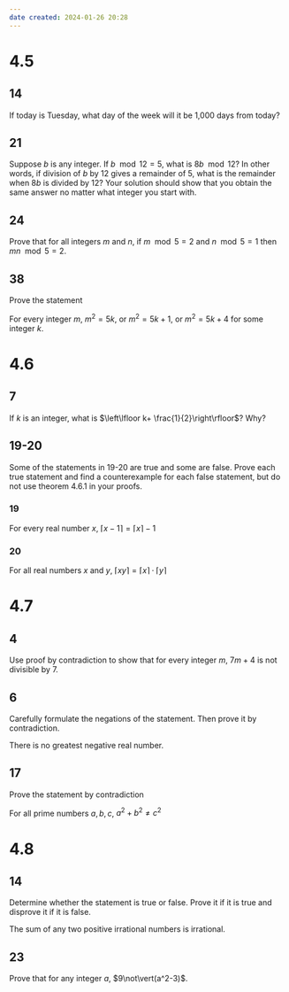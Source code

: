 ```yaml
---
date created: 2024-01-26 20:28
---
```


# 4.5

## 14

If today is Tuesday, what day of the week will it be 1,000 days from today?

## 21

Suppose $b$ is any integer. If $b\mod12=5$, what is $8b \mod 12$? In other words, if division of $b$ by $12$ gives a remainder of $5$, what is the remainder when $8b$ is divided by $12$? Your solution should show that you obtain the same answer no matter what integer you start with.

## 24

Prove that for all integers $m$ and $n$, if $m \mod 5=2$ and $n \mod 5=1$ then $mn \mod 5=2$.

## 38

Prove the statement

For every integer $m$, $m^2=5k$, or $m^2=5k+1$, or $m^2=5k+4$ for some integer $k$.

# 4.6

## 7

If $k$ is an integer, what is $\left\lfloor k+ \frac{1}{2}\right\rfloor$? Why?

## 19-20

Some of the statements in 19-20 are true and some are
false. Prove each true statement and find a counterexample for each false statement, but do not use theorem 4.6.1 in your proofs.

### 19

For every real number $x$, $\left\lceil x-1\right\rceil=\lceil x\rceil-1$

### 20

For all real numbers $x$ and $y$, $\lceil xy\rceil=\lceil x\rceil\cdot\lceil y\rceil$

# 4.7

## 4

Use proof by contradiction to show that for every integer $m$, $7m+4$ is not divisible by $7$.

## 6

Carefully formulate the negations of the statement. Then prove it by contradiction.

There is no greatest negative real number.

## 17

Prove the statement by contradiction

For all prime numbers $a,b,c$, $a^2+b^2\ne c^2$

# 4.8

## 14

Determine whether the statement is true or false. Prove it if it is true and disprove it if it is false.

The sum of any two positive irrational numbers is irrational.

## 23

Prove that for any integer $a$, $9\not\vert(a^2-3)$.
